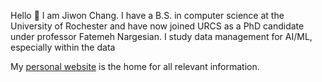 Hello 👋 I am Jiwon Chang. I have a B.S. in computer science at the University of Rochester and have now joined URCS as a PhD candidate under professor Fatemeh Nargesian. I study data management for AI/ML, especially within the data 

My [personal website](https://jiwonc.net/) is the home for all relevant information. 
